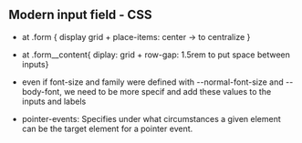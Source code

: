 ## Modern input field - CSS

* at .form { display grid + place-items: center -> to centralize }
* at .form__content{ diplay: grid + row-gap: 1.5rem to put space between inputs}

* even if font-size and family were defined with --normal-font-size and --body-font, we need to be more specif and add these values to the inputs and labels


* pointer-events: Specifies under what circumstances a given element can be the target element for a pointer event.
